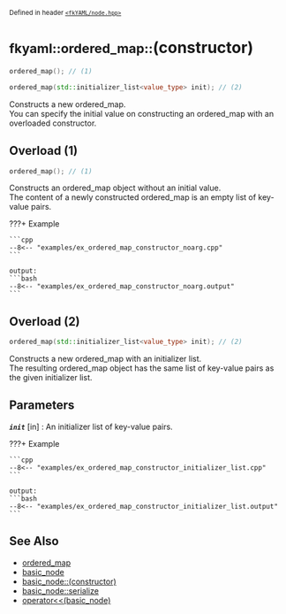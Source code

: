 <small>Defined in header [`<fkYAML/node.hpp>`](https://github.com/fktn-k/fkYAML/blob/develop/include/fkYAML/ordered_map.hpp)</small>

# <small>fkyaml::ordered_map::</small>(constructor)

```cpp
ordered_map(); // (1)

ordered_map(std::initializer_list<value_type> init); // (2)
```

Constructs a new ordered_map.  
You can specify the initial value on constructing an ordered_map with an overloaded constructor.  

## Overload (1)

```cpp
ordered_map(); // (1)
```

Constructs an ordered_map object without an initial value.  
The content of a newly constructed ordered_map is an empty list of key-value pairs.  

???+ Example

    ```cpp
    --8<-- "examples/ex_ordered_map_constructor_noarg.cpp"
    ```

    output:
    ```bash
    --8<-- "examples/ex_ordered_map_constructor_noarg.output"
    ```

## Overload (2)

```cpp
ordered_map(std::initializer_list<value_type> init); // (2)
```

Constructs a new ordered_map with an initializer list.  
The resulting ordered_map object has the same list of key-value pairs as the given initializer list.  

## **Parameters**

***`init`*** [in]
:   An initializer list of key-value pairs.

???+ Example

    ```cpp
    --8<-- "examples/ex_ordered_map_constructor_initializer_list.cpp"
    ```

    output:
    ```bash
    --8<-- "examples/ex_ordered_map_constructor_initializer_list.output"
    ```

## **See Also**

* [ordered_map](index.md)
* [basic_node](../basic_node/index.md)
* [basic_node::(constructor)](../basic_node/constructor.md)
* [basic_node::serialize](../basic_node/serialize.md)
* [operator<<(basic_node)](../basic_node/insertion_operator.md)
